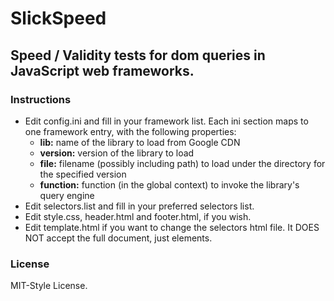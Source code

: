 # SlickSpeed

## Speed / Validity tests for dom queries in JavaScript web frameworks.

### Instructions

* Edit config.ini and fill in your framework list.  Each ini section maps to one framework entry, with the following properties:
    * **lib:** name of the library to load from Google CDN
    * **version:** version of the library to load
    * **file:** filename (possibly including path) to load under the directory for the specified version
    * **function:** function (in the global context) to invoke the library's query engine
* Edit selectors.list and fill in your preferred selectors list.
* Edit style.css, header.html and footer.html, if you wish.
* Edit template.html if you want to change the selectors html file. It DOES NOT accept the full document, just elements.

### License

MIT-Style License.